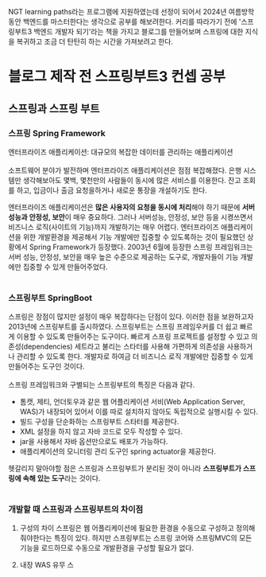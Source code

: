 NGT learning paths라는 프로그램에 지원하였는데 선정이 되어서 2024년 여름방학동안 백엔드를 마스터한다는 생각으로 공부를 해보려한다.
커리를 따라가기 전에 '스프링부트3 백엔드 개발자 되기'라는 책을 가지고 블로그를 만들어보며 스프링에 대한 지식을 복귀하고 조금 더 탄탄히 하는 시간을 가져보려고 한다.

# 블로그 제작 전 스프링부트3 컨셉 공부

## 스프링과 스프링 부트

### 스프링 Spring Framework

엔터프라이즈 애플리케이션: 대규모의 복잡한 데이터를 관리하는 애플리케이션
<br><br>
소프트웨어 분야가 발전하며 엔터프라이즈 애플리케이션은 점점 복잡해졌다.
은행 시스템만 생각해보아도 몇백, 몇천만의 사람들이 동시에 많은 서비스를 이용한다.
잔고 조회를 하고, 입금이나 출금 요청을하거나 새로운 통장을 개설하기도 한다.
<br>

엔터프라이즈 애플리케이션은 **많은 사용자의 요청을 동시에 처리**해야 하기 때문에 **서버 성능과 안정성, 보안**이 매우 중요하다.
그러나 서버성능, 안정성, 보안 등을 시켱쓰면서 비즈니스 로직(사이트의 기능)까지 개발하기는 매우 어렵다.
엔터프라이즈 애플리케이션을 위한 개발환경을 제공해서 기능 개발에만 집중할 수 있도록하는 것이 필요했던 상황에서 Spring Framework가 등장했다.
2003년 6월에 등장한 스프링 프레임워크는 서버 성능, 안정성, 보안을 매우 높은 수준으로 제공하는 도구로, 개발자들이 기능 개발에만 집중할 수 있게 만들어주었다.
<br><br>

### 스프링부트 SpringBoot

스프링은 장점이 많지만 설정이 매우 복잡하다는 단점이 있다.
이러한 점을 보완하고자 2013년에 스프링부트를 출시하였다.
스프링부트는 스프링 프레임우커를 더 쉽고 빠르게 이용할 수 있도록 만들어주는 도구이다.
빠르게 스프링 프로젝트를 설정할 수 있고 의존성(dependencies) 세트라고 불리는 스타터를 사용해 가편하게 의존성을 사용하거나 관리할 수 있도록 한다.
개발자로 하여금 더 비즈니스 로직 개발에만 집중할 수 있게 만들어주는 도구인 것이다.
<br><br>
스프링 프레임워크와 구별되는 스프링부트의 특징은 다음과 같다.

* 톰캣, 제티, 언더토우과 같은 웹 어플리케이션 서비(Web Application Server, WAS)가 내장되어 있어서 이를 따로 설치하지 않아도 독립적으로 실행시킬 수 있다.
* 빌드 구성을 단순화하는 스프링부트 스타터를 제공한다.
* XML 설정을 하지 않고 자바 코드로 모두 작성할 수 있다.
* jar을 사용해서 자바 옵션만으로도 배포가 가능하다.
* 애플리케이션의 모니터링 관리 도구인 spring actuator을 제공한다.

헷갈리지 말아야할 점은 스프링과 스프링부트가 분리된 것이 아니라 **스프링부트가 스프링에 속해 있는 도구**라는 것이다.
<br><br>

### 개발할 때 스프링과 스프링부트의 차이점

1. 구성의 차이
스프링은 웹 어플리케이션에 필요한 환경을 수동으로 구성하고 정의해줘야한다는 특징이 있다.
하지만 스프링부트는 스프링 코어와 스프링MVC의 모든 기능을 로드하므로 수동으로 개발환경을 구성할 필요가 없다.

2. 내장 WAS 유무
스